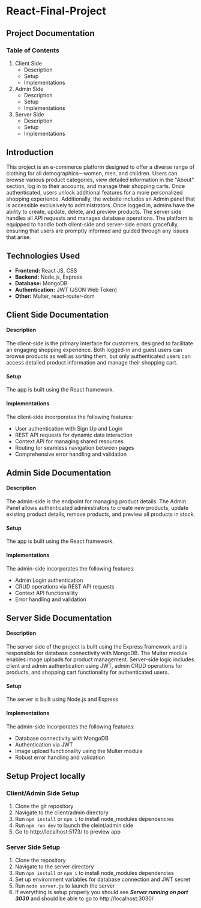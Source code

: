 React-Final-Project
===================

Project Documentation
---------------------

### Table of Contents

1.  Client Side
    *   Description
    *   Setup
    *   Implementations
2.  Admin Side
    *   Description
    *   Setup
    *   Implementations
3.  Server Side
    *   Description
    *   Setup
    *   Implementations

Introduction
------------

This project is an e-commerce platform designed to offer a diverse range of clothing for all demographics—women, men, and children. Users can browse various product categories, view detailed information in the "About" section, log in to their accounts, and manage their shopping carts. Once authenticated, users unlock additional features for a more personalized shopping experience. Additionally, the website includes an Admin panel that is accessible exclusively to administrators. Once logged in, admins have the ability to create, update, delete, and preview products. The server side handles all API requests and manages database operations. The platform is equipped to handle both client-side and server-side errors gracefully, ensuring that users are promptly informed and guided through any issues that arise.

Technologies Used
-----------------

*   **Frontend:** React JS, CSS
*   **Backend:** Node.js, Express
*   **Database:** MongoDB
*   **Authentication:** JWT (JSON Web Token)
*   **Other:** Multer, react-router-dom

Client Side Documentation
-------------------------

#### Description

The client-side is the primary interface for customers, designed to facilitate an engaging shopping experience. Both logged-in and guest users can browse products as well as sorting them, but only authenticated users can access detailed product information and manage their shopping cart.

#### Setup

The app is built using the React framework.

#### Implementations

The client-side incorporates the following features:

*   User authentication with Sign Up and Login
*   REST API requests for dynamic data interaction
*   Context API for managing shared resources
*   Routing for seamless navigation between pages
*   Comprehensive error handling and validation

Admin Side Documentation
------------------------

#### Description

The admin-side is the endpoint for managing product details. The Admin Panel allows authenticated administrators to create new products, update existing product details, remove products, and preview all products in stock.

#### Setup

The app is built using the React framework.

#### Implementations

The admin-side incorporates the following features:

*   Admin Login authentication
*   CRUD operations via REST API requests
*   Context API functionallity
*   Error handling and validation

Server Side Documentation
-------------------------

#### Description

The server side of the project is built using the Express framework and is responsible for database connectivity with MongoDB. The Multer module enables image uploads for product management. Server-side logic includes client and admin authentication using JWT, admin CRUD operations for products, and shopping cart functionality for authenticated users.

#### Setup

The server is built using Node.js and Express

#### Implementations

The admin-side incorporates the following features:

*   Database connectivity with MongoDB
*   Authentication via JWT
*   Image upload functionality using the Multer module
*   Robust error handling and validation

Setup Project locally
---------------------

### Client/Admin Side Setup

1.  Clone the git repository
2.  Navigate to the client/admin directory
3.  Run `npm install` or `npm i` to install node\_modules dependencies
4.  Run `npm run dev` to launch the cleint/admin side
5.  Go to http://localhost:5173/ to preview app

### Server Side Setup

1.  Clone the repository
2.  Navigate to the server directory
3.  Run `npm install` or `npm i` to install node\_modules dependencies
4.  Set up environment variables for database connection and JWT secret
5.  Run `node server.js` to launch the server
6.  If everything is setup properly you should see **_Server running on port 3030_** and should be able to go to http://localhost:3030/